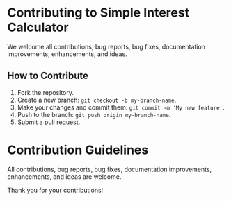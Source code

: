 # Contributing to Simple Interest Calculator

We welcome all contributions, bug reports, bug fixes, documentation improvements, enhancements, and ideas.

## How to Contribute

1. Fork the repository.
2. Create a new branch: `git checkout -b my-branch-name`.
3. Make your changes and commit them: `git commit -m 'My new feature'`.
4. Push to the branch: `git push origin my-branch-name`.
5. Submit a pull request.

# Contribution Guidelines

All contributions, bug reports, bug fixes, documentation improvements, enhancements, and ideas are welcome.

Thank you for your contributions!
